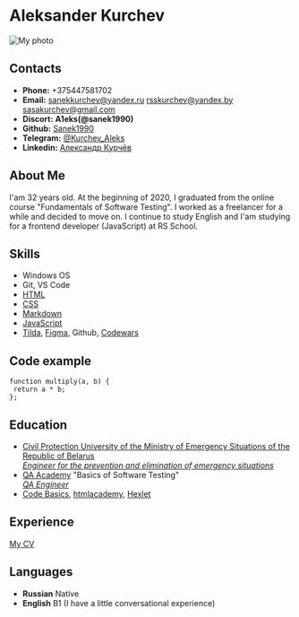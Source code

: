 Aleksander Kurchev
==================
![My photo](https://sun9-15.userapi.com/impg/UsbvNNL9xRH60PfOAK2SWKwDoewu6W1Z-g-J2g/hTuk1MI5jAA.jpg?size=1516x1031&quality=95&sign=0de28bcfa30138f2cdff7f1be9110bc5&type=album "My photo")

Contacts
--------
* __Phone:__ +375447581702
* __Email:__ 
    sanekkurchev@yandex.ru
    rsskurchev@yandex.by
    sasakurchev@gmail.com
* __Discort:__ **A1eks(@sanek1990)**
* __Github:__ [Sanek1990](https://github.com/Sanek1990 "Github profile")
* __Telegram:__ [@Kurchev_Aleks](https://t.me/Kurchev_Aleks "Telegram")
* __Linkedin:__ [Александр Курчёв](https://www.linkedin.com/in/%D0%B0%D0%BB%D0%B5%D0%BA%D1%81%D0%B0%D0%BD%D0%B4%D1%80-%D0%BA%D1%83%D1%80%D1%87%D1%91%D0%B2-700710197/ "Linkedin profile")

About Me
--------
I'am 32 years old. At the beginning of 2020, I graduated from the online course "Fundamentals of Software Testing". I worked as a freelancer for a while and decided to move on. I continue to study English and I'am studying for a frontend developer (JavaScript) at RS School.

Skills
------
+ Windows OS
+ Git, VS Code
+ [HTML](https://htmlacademy.ru/study "htmlacademy")
+ [CSS](https://htmlacademy.ru/study "htmlacademy")
+ [Markdown](https://evileg.com/ru/pages/markdown/#Links "EVILEG")
+ [JavaScript](https://ru.code-basics.com/ "Code Basics")
+ [Tilda](https://tilda.cc/projects/?projectid=5672181 "Tilda"), [Figma](https://www.figma.com/files/recent?fuid=1115581774985894154 "Figma"), Github, [Codewars](https://www.codewars.com/users/Sanek1990 "Codewars")

Code example
----
```
function multiply(a, b) {
 return a * b;
};
```
Education
----
- [Civil Protection University of the Ministry of Emergency Situations of the Republic of Belarus](https://ucp.by/ "UNIVERSITY OF CIVIL PROTECTION")  
    [*Engineer for the prevention and elimination of emergency situations*](https://disk.yandex.ru/i/bKQUQjNw1o18tw "diploma")
- [QA Academy](https://qa-academy.by/ "QA Academy") "Basics of Software Testing"  
    [*QA Engineer*](https://disk.yandex.ru/i/_3PNz15qPzZ7WA "certificate")
- [Code Basics](https://ru.code-basics.com/ "Code Basics"), [htmlacademy](https://htmlacademy.ru/study "htmlacademy"), [Hexlet](https://ru.hexlet.io/my "Hexlet")

Experience
-----
[My CV](https://github.com/Sanek1990?tab=projects "My projects")

Languages
----
+ __Russian__ Native
+ **English** B1 (I have a little conversational experience)